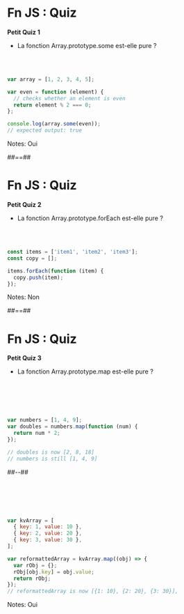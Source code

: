 <!-- .slide: class="with-code"-->

# Fn JS : Quiz

**Petit Quiz 1**

- La fonction Array.prototype.some est-elle pure ?

<br />
<br />

```javascript
var array = [1, 2, 3, 4, 5];

var even = function (element) {
  // checks whether an element is even
  return element % 2 === 0;
};

console.log(array.some(even));
// expected output: true
```

Notes:
Oui

##==##

<!-- .slide: class="with-code"-->

# Fn JS : Quiz

**Petit Quiz 2**

- La fonction Array.prototype.forEach est-elle pure ?

<br />
<br />

```javascript
const items = ['item1', 'item2', 'item3'];
const copy = [];

items.forEach(function (item) {
  copy.push(item);
});
```

Notes:
Non

##==##

<!-- .slide: class="two-column with-code" -->

# Fn JS : Quiz

**Petit Quiz 3**

- La fonction Array.prototype.map est-elle pure ?

<br />
<br />
<br />
<br />

```javascript
var numbers = [1, 4, 9];
var doubles = numbers.map(function (num) {
  return num * 2;
});

// doubles is now [2, 8, 18]
// numbers is still [1, 4, 9]
```

##--##

<!-- .slide: class="with-code" -->

<br />
<br />
<br />
<br />

```javascript
var kvArray = [
  { key: 1, value: 10 },
  { key: 2, value: 20 },
  { key: 3, value: 30 },
];

var reformattedArray = kvArray.map((obj) => {
  var rObj = {};
  rObj[obj.key] = obj.value;
  return rObj;
});
// reformattedArray is now [{1: 10}, {2: 20}, {3: 30}],
```

Notes:
Oui

